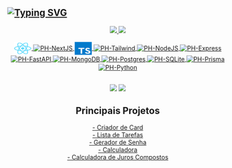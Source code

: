 ## [![Typing SVG](https://readme-typing-svg.herokuapp.com/?color=628FDB&size=35&center=true&vCenter=true&width=1000&lines=Hello,+my+name+is+Paulo+Henrique;I'm+22+years+old;I'm+from+Brazil;I+Course+systems+analysis+and+development;Be+Welcome!+:%29)](https://git.io/typing-svg)

<div align="center">
  <a href="https://github.com/Paulo-Henrique21">
  <img height="180em" src="https://github-readme-stats.vercel.app/api?username=Paulo-Henrique21&show_icons=true&theme=tokyonight&include_all_commits=true&count_private=true"/>
  <img height="180em" src="https://github-readme-stats.vercel.app/api/top-langs/?username=Paulo-Henrique21&layout=compact&langs_count=7&theme=tokyonight"/>
</div>
<div align="center"><br>
  <!-- Frontend -->
  <img align="center" alt="PH-React" height="30" width="40" src="https://raw.githubusercontent.com/devicons/devicon/master/icons/react/react-original.svg">
  <img align="center" alt="PH-NextJS" height="30" width="40" src="https://cdn.jsdelivr.net/gh/devicons/devicon/icons/nextjs/nextjs-original.svg" />
  <img align="center" alt="PH-Ts" height="30" width="40" src="https://raw.githubusercontent.com/devicons/devicon/master/icons/typescript/typescript-plain.svg">
  <img align="center" alt="PH-Tailwind" height="30" width="40" src="https://cdn.jsdelivr.net/gh/devicons/devicon/icons/tailwindcss/tailwindcss-plain.svg" />
  
  <!-- Backend -->
  <img align="center" alt="PH-NodeJS" height="30" width="40" src="https://cdn.jsdelivr.net/gh/devicons/devicon/icons/nodejs/nodejs-original.svg" />
  <img align="center" alt="PH-Express" height="30" width="40" src="https://cdn.jsdelivr.net/gh/devicons/devicon/icons/express/express-original.svg" />
  <img align="center" alt="PH-FastAPI" height="30" width="40" src="https://cdn.jsdelivr.net/gh/devicons/devicon/icons/fastapi/fastapi-original.svg" />
  
  <!-- Databases -->
  <img align="center" alt="PH-MongoDB" height="30" width="40" src="https://cdn.jsdelivr.net/gh/devicons/devicon/icons/mongodb/mongodb-original.svg" />
  <img align="center" alt="PH-Postgres" height="30" width="40" src="https://cdn.jsdelivr.net/gh/devicons/devicon/icons/postgresql/postgresql-original.svg" />
  <img align="center" alt="PH-SQLite" height="30" width="40" src="https://cdn.jsdelivr.net/gh/devicons/devicon/icons/sqlite/sqlite-original.svg" />
  
  <!-- Outros -->
  <img align="center" alt="PH-Prisma" height="30" width="40" src="https://cdn.jsdelivr.net/gh/devicons/devicon/icons/prisma/prisma-original.svg" />
  <img align="center" alt="PH-Python" height="30" width="40" src="https://cdn.jsdelivr.net/gh/devicons/devicon/icons/python/python-original.svg" />
</div>

  
  ##
 
<div align="center"> 
  <a href = "mailto:ph.santc2@gmail.com"><img src="https://img.shields.io/badge/-Gmail-%23333?style=for-the-badge&logo=gmail&logoColor=white" target="_blank"></a>
  <a href="https://www.linkedin.com/in/paulo-henrique-souza-dev/" target="_blank"><img src="https://img.shields.io/badge/-LinkedIn-%230077B5?style=for-the-badge&logo=linkedin&logoColor=white" target="_blank"></a> 
</div>

<h2 align="center">Principais Projetos</h2>
<div align="center">
<a href="https://organo-alura-five.vercel.app/" target="_blank">- Criador de Card</a> 
</div>
<div align="center">
<a href="https://lista-de-tarefas-typescript-beta.vercel.app/" target="_blank">- Lista de Tarefas</a> 
</div>
<div align="center">
<a href="https://geradordesenhaphdev.netlify.app/" target="_blank">- Gerador de Senha</a> 
</div>
<div align="center">
<a href="https://calculadora-ph-dev.netlify.app/" target="_blank">- Calculadora</a> 
</div>
<div align="center">
<a href="https://calculadora-juros-compostos-seven.vercel.app/" target="_blank">- Calculadora de Juros Compostos</a> 
</div>
